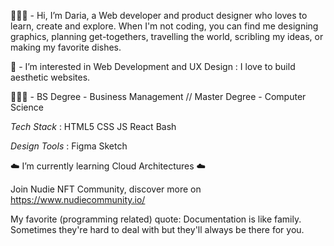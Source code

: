 👩🏻‍💻  - Hi, I’m Daria, a Web developer and product designer who loves to learn, create and explore. 
When I'm not coding, you can find me designing graphics, planning get-togethers, travelling the world, scribling my ideas, or making my favorite dishes.

👀  - I’m interested in Web Development and UX Design : I love to build aesthetic websites.

👩🏻‍🎓  -  BS Degree - Business Management // Master Degree - Computer Science

*Tech Stack* :
HTML5 CSS JS React Bash 

*Design Tools* :
Figma Sketch 

☁️  I’m currently learning Cloud Architectures  ☁️

Join Nudie NFT Community, discover more on https://www.nudiecommunity.io/

My favorite (programming related) quote: 
Documentation is like family. 
Sometimes they're hard to deal with but they'll always be there for you.
